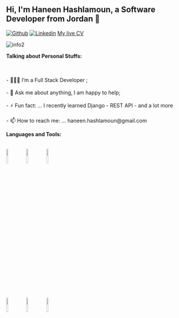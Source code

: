 
<!-- Your title -->
## Hi, I'm  Haneen Hashlamoun, a Software Developer from Jordan 🚀

<!-- Your badges
You can use the website to generate badges: https://shields.io/
-->
[![Github](https://img.shields.io/badge/-Github-000?style=flat&logo=Github&logoColor=white)](https://github.com/HaneenHaashlamoun)
[![Linkedin](https://img.shields.io/badge/-LinkedIn-blue?style=flat&logo=Linkedin&logoColor=white)](https://www.linkedin.com/in/haneen-hashlamoun/)
[My live CV](https://drive.google.com/file/d/13aFoX-LbFiEZlw7nvQD1JQ_hgmhCUBiO/view?usp=sharing)

![info2](https://github-readme-stats.vercel.app/api/top-langs/?username=HaneenHaashlamoun&layout=compact)

<!-- Talking about you -->
**Talking about Personal Stuffs:**

<!-- Any image aligned to the right. Beware the width -->
<!-- <img width="40%" height='250px'  align="right" alt="Github" src="https://girlswhocode.com/assets/images/craft-prod/images/seo/_1200x630_crop_center-center_82_none/GWC_SEO_Logo.png?mtime=1587761177" /> -->
<br />
<br />
- 👨🏽‍💻 I’m a Full Stack Developer ;
<br />
<br />
- 💬 Ask me about anything, I am happy to help;
<br />
<br />
- ⚡ Fun fact: ... I recently learned Django - REST API - and a lot more
<br />
<br />
- 📫 How to reach me: ... haneen.hashlamoun@gmail.com

**Languages and Tools:**
<br />
<br />
<!-- Your github readme stats
You can use this api: https://github.com/anuraghazra/github-readme-stats
-->
<p>

  <!-- Your languages and tools. Be careful with the alignment. 
  You can use this sites to get logos: https://www.vectorlogo.zone or https://simpleicons.org/
  -->
  <code><img width="10%" src="https://www.vectorlogo.zone/logos/python/python-ar21.svg"></code>
  <code><img width="10%" src="https://www.vectorlogo.zone/logos/javascript/javascript-ar21.svg"></code>
  <code><img width="10%" src="https://www.vectorlogo.zone/logos/dotnet/dotnet-ar21.svg"></code>
  <br />
  
  <code><img width="10%" src="https://www.vectorlogo.zone/logos/reactjs/reactjs-ar21.svg"></code>
  <code><img width="10%" src="https://www.vectorlogo.zone/logos/nodejs/nodejs-ar21.svg"></code>
  <code><img width="10%" src="https://www.vectorlogo.zone/logos/djangoproject/djangoproject-ar21.svg"></code>

</p>

<!-- Its main projects -->
<!-- <p align="center">
  <a href="https://github.com/onimur/handle-path-oz">
    <img align="center" src="https://github-readme-stats.vercel.app/api/pin/?username=onimur&repo=handle-path-oz" />
  </a>
  <a href="https://github.com/onimur/circleci-github-changelog-generator">
    <img align="center" src="https://github-readme-stats.vercel.app/api/pin/?username=onimur&repo=circleci-github-changelog-generator" />
  </a>
</p> -->

<!-- This readme was created by Murillo Comino - https://github.com/onimur -->
